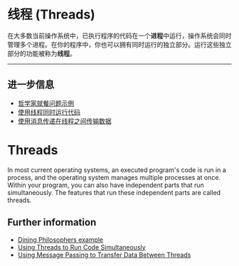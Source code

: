 # 线程 (Threads)

在大多数当前操作系统中，已执行程序的代码在一个**进程**中运行，操作系统会同时管理多个进程。在你的程序中，你也可以拥有同时运行的独立部分。运行这些独立部分的功能被称为**线程**。

---
## 进一步信息

- [哲学家就餐问题示例](https://doc.rust-lang.org/1.4.0/book/dining-philosophers.html)
- [使用线程同时运行代码](https://doc.rust-lang.org/book/ch16-01-threads.html)
- [使用消息传递在线程之间传输数据](https://doc.rust-lang.org/book/ch16-02-message-passing.html)

# Threads

In most current operating systems, an executed program's code is run in a process, and the operating system manages multiple processes at once.
Within your program, you can also have independent parts that run simultaneously. The features that run these independent parts are called threads.

## Further information

- [Dining Philosophers example](https://doc.rust-lang.org/1.4.0/book/dining-philosophers.html)
- [Using Threads to Run Code Simultaneously](https://doc.rust-lang.org/book/ch16-01-threads.html)
- [Using Message Passing to Transfer Data Between Threads](https://doc.rust-lang.org/book/ch16-02-message-passing.html)
